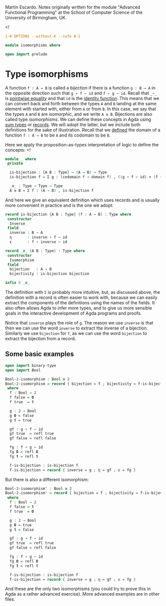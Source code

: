 
Martin Escardo.
Notes originally written for the module "Advanced Functional Programming"
at the School of Computer Science of the University of Birmingham, UK.


<!
```agda
{-# OPTIONS --without-K --safe #-}

module isomorphisms where

open import prelude

```
>
# Type isomorphisms

A function `f : A → B` is called a *bijection* if there is a function `g : B → A` in the opposite direction such that `g ∘ f ∼ id` and `f ∘ g ∼ id`. Recall that `_∼_` is [pointwise equality](identity-type.lagda.md) and that `id` is the [identity function](products.lagda.md). This means that we can convert back and forth between the types `A` and `B` landing at the same element with started with, either from `A` or from `B`. In this case, we say that the types `A` and `B` are *isomorphic*, and we write `A ≅ B`. Bijections are also called type *isomorphisms*. We can define these concepts in Agda using [sum types](sum.lagda.md) or [records](https://agda.readthedocs.io/en/latest/language/record-types.html). We will adopt the latter, but we include both definitions for the sake of illustration. Recall that we [defined](general-notation.lagda.md) the domain of a function `f : A → B` to be `A` and its codomain to be `B`.

Here we apply the proposition-as-types interpretation of logic to define the concepts:
<!
```agda
module _ where
 private
```
>
```agda
  is-bijection : {A B : Type} → (A → B) → Type
  is-bijection f = Σ g ꞉ (codomain f → domain f) , ((g ∘ f ∼ id) × (f ∘ g ∼ id))

  _≅_ : Type → Type → Type
  A ≅ B = Σ f ꞉ (A → B) , is-bijection f
```
And here we give an equivalent definition which uses records and is usually more convenient in practice and is the one we adopt:
```agda
record is-bijection {A B : Type} (f : A → B) : Type where
 constructor
  Inverse
 field
  inverse : B → A
  η       : inverse ∘ f ∼ id
  ε       : f ∘ inverse ∼ id

record _≅_ (A B : Type) : Type where
 constructor
  Isomorphism
 field
  bijection   : A → B
  bijectivity : is-bijection bijection

infix 0 _≅_
```
The definition with `Σ` is probably more intuitive, but, as discussed above, the definition with a record is often easier to work with, because we can easily extract the components of the definitions using the names of the fields. It also often allows Agda to infer more types, and to give us more sensible goals in the interactive development of Agda programs and proofs.

Notice that `inverse` plays the role of `g`. The reason we use `inverse` is that then we can use the word `inverse` to extract the inverse of a bijection. Similarly we use `bijection` for `f`, as we can use the word `bijection` to extract the bijection from a record.

## Some basic examples

```agda
open import binary-type
open import Bool

Bool-𝟚-isomorphism : Bool ≅ 𝟚
Bool-𝟚-isomorphism = record { bijection = f ; bijectivity = f-is-bijection }
 where
  f : Bool → 𝟚
  f false = 𝟎
  f true  = 𝟏

  g : 𝟚 → Bool
  g 𝟎 = false
  g 𝟏 = true

  gf : g ∘ f ∼ id
  gf true  = refl true
  gf false = refl false

  fg : f ∘ g ∼ id
  fg 𝟎 = refl 𝟎
  fg 𝟏 = refl 𝟏

  f-is-bijection : is-bijection f
  f-is-bijection = record { inverse = g ; η = gf ; ε = fg }
```
But there is also a different isomorphism:
```agda
Bool-𝟚-isomorphism' : Bool ≅ 𝟚
Bool-𝟚-isomorphism' = record { bijection = f ; bijectivity = f-is-bijection }
 where
  f : Bool → 𝟚
  f false = 𝟏
  f true  = 𝟎

  g : 𝟚 → Bool
  g 𝟎 = true
  g 𝟏 = false

  gf : g ∘ f ∼ id
  gf true  = refl true
  gf false = refl false

  fg : f ∘ g ∼ id
  fg 𝟎 = refl 𝟎
  fg 𝟏 = refl 𝟏

  f-is-bijection : is-bijection f
  f-is-bijection = record { inverse = g ; η = gf ; ε = fg }
```
And these are the only two isomorphisms (you could try to prove this in Agda as a rather advanced exercise). More advanced examples are in other files.
